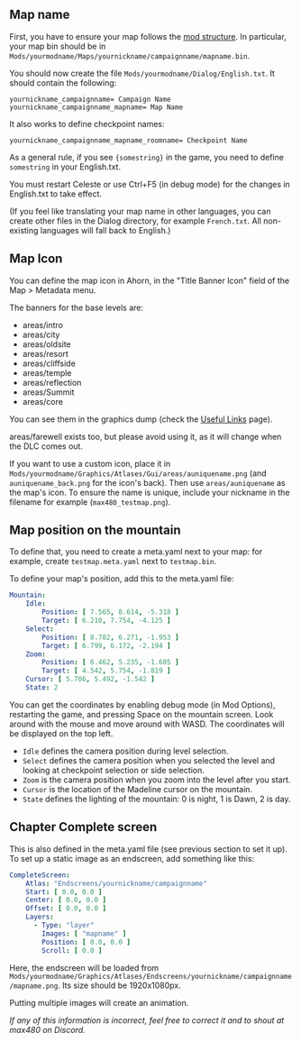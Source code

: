 ## Map name

First, you have to ensure your map follows the [mod structure](https://github.com/EverestAPI/Resources/wiki/Mod-Structure). In particular, your map bin should be in `Mods/yourmodname/Maps/yournickname/campaignname/mapname.bin`.

You should now create the file `Mods/yourmodname/Dialog/English.txt`. It should contain the following:
```
yournickname_campaignname= Campaign Name
yournickname_campaignname_mapname= Map Name
```

It also works to define checkpoint names:
```
yournickname_campaignname_mapname_roomname= Checkpoint Name
```

As a general rule, if you see `{somestring}` in the game, you need to define `somestring` in your English.txt.

You must restart Celeste or use Ctrl+F5 (in debug mode) for the changes in English.txt to take effect.

(If you feel like translating your map name in other languages, you can create other files in the Dialog directory, for example `French.txt`. All non-existing languages will fall back to English.)

## Map Icon

You can define the map icon in Ahorn, in the "Title Banner Icon" field of the Map > Metadata menu.

The banners for the base levels are:
* areas/intro
* areas/city
* areas/oldsite
* areas/resort
* areas/cliffside
* areas/temple
* areas/reflection
* areas/Summit
* areas/core

You can see them in the graphics dump (check the [Useful Links](https://github.com/EverestAPI/Resources/wiki/Useful-links) page).

areas/farewell exists too, but please avoid using it, as it will change when the DLC comes out.

If you want to use a custom icon, place it in `Mods/yourmodname/Graphics/Atlases/Gui/areas/auniquename.png` (and `auniquename_back.png` for the icon's back). Then use `areas/auniquename` as the map's icon. To ensure the name is unique, include your nickname in the filename for example (`max480_testmap.png`).

## Map position on the mountain

To define that, you need to create a meta.yaml next to your map: for example, create `testmap.meta.yaml` next to `testmap.bin`.

To define your map's position, add this to the meta.yaml file:
```yaml
Mountain:
    Idle:
        Position: [ 7.565, 8.614, -5.318 ]
        Target: [ 6.210, 7.754, -4.125 ]
    Select:
        Position: [ 8.782, 6.271, -1.953 ]
        Target: [ 6.799, 6.172, -2.194 ]
    Zoom:
        Position: [ 6.462, 5.235, -1.605 ]
        Target: [ 4.542, 5.754, -1.819 ]
    Cursor: [ 5.706, 5.492, -1.542 ]
    State: 2
```

You can get the coordinates by enabling debug mode (in Mod Options), restarting the game, and pressing Space on the mountain screen. Look around with the mouse and move around with WASD. The coordinates will be displayed on the top left.

* `Idle` defines the camera position during level selection.
* `Select` defines the camera position when you selected the level and looking at checkpoint selection or side selection.
* `Zoom` is the camera position when you zoom into the level after you start.
* `Cursor` is the location of the Madeline cursor on the mountain.
* `State` defines the lighting of the mountain: 0 is night, 1 is Dawn, 2 is day.

## Chapter Complete screen

This is also defined in the meta.yaml file (see previous section to set it up). To set up a static image as an endscreen, add something like this:

```yaml
CompleteScreen:
    Atlas: "Endscreens/yournickname/campaignname"
    Start: [ 0.0, 0.0 ]
    Center: [ 0.0, 0.0 ]
    Offset: [ 0.0, 0.0 ]
    Layers:
      - Type: "layer"
        Images: [ "mapname" ]
        Position: [ 0.0, 0.0 ]
        Scroll: [ 0.0 ]
```

Here, the endscreen will be loaded from `Mods/yourmodname/Graphics/Atlases/Endscreens/yournickname/campaignname/mapname.png`. Its size should be 1920x1080px.

Putting multiple images will create an animation.


_If any of this information is incorrect, feel free to correct it and to shout at max480 on Discord._